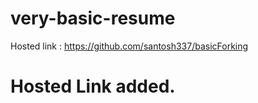 # very-basic-resume

Hosted link : https://github.com/santosh337/basicForking

# Hosted Link added.
